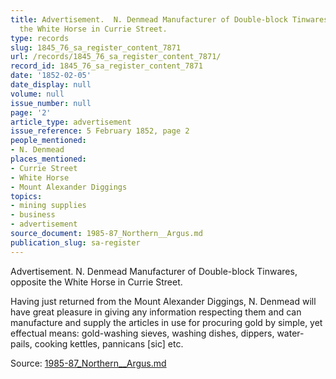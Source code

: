 ```yaml
---
title: Advertisement.  N. Denmead Manufacturer of Double-block Tinwares, opposite
  the White Horse in Currie Street.
type: records
slug: 1845_76_sa_register_content_7871
url: /records/1845_76_sa_register_content_7871/
record_id: 1845_76_sa_register_content_7871
date: '1852-02-05'
date_display: null
volume: null
issue_number: null
page: '2'
article_type: advertisement
issue_reference: 5 February 1852, page 2
people_mentioned:
- N. Denmead
places_mentioned:
- Currie Street
- White Horse
- Mount Alexander Diggings
topics:
- mining supplies
- business
- advertisement
source_document: 1985-87_Northern__Argus.md
publication_slug: sa-register
---
```


Advertisement.  N. Denmead Manufacturer of Double-block Tinwares, opposite the White Horse in Currie Street.

Having just returned from the Mount Alexander Diggings, N. Denmead will have great pleasure in giving any information respecting them and can manufacture and supply the articles in use for procuring gold by simple, yet effectual means: gold-washing sieves, washing dishes, dippers, water-pails, cooking kettles, pannicans [sic] etc.


Source: [1985-87_Northern__Argus.md](/downloads/markdown/1985-87_Northern__Argus.md)
